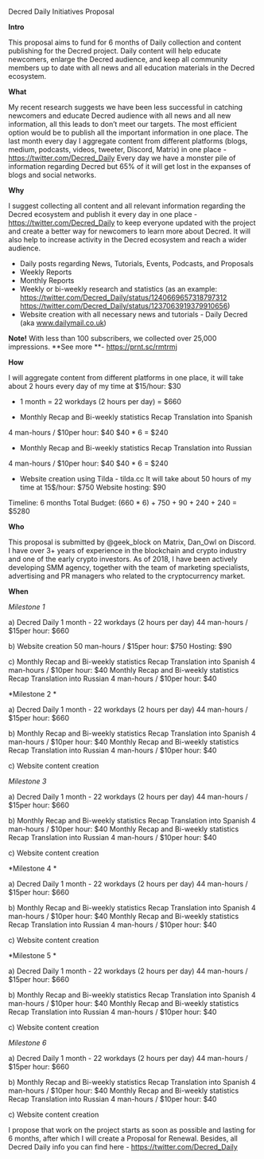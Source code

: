 Decred Daily Initiatives Proposal

**Intro**

This proposal aims to fund for 6 months of Daily сollection and content publishing for the Decred project. Daily content will help educate newcomers, enlarge the Decred audience, and keep all community members up to date with all news and all education materials in the Decred ecosystem. 


**What**

My recent research suggests we have been less successful in catching newcomers and educate Decred audience with all news and all new information, all this leads to don’t meet our targets. The most efficient option would be to publish all the important information in one place. The last month every day I aggregate content from different platforms (blogs, medium, podcasts, videos, tweeter, Discord, Matrix) in one place - https://twitter.com/Decred_Daily Every day we have a monster pile of information regarding Decred but 65% of it will get lost in the expanses of blogs and social networks. 




**Why**

I suggest collecting all content and all relevant information regarding the Decred ecosystem and publish it every day in one place - https://twitter.com/Decred_Daily  to keep everyone updated with the project and create a better way for newcomers to learn more about Decred. It will also help to increase activity in the Decred ecosystem and reach a wider audience.

- Daily posts regarding News, Tutorials, Events, Podcasts, and Proposals
- Weekly Reports
- Monthly Reports 
- Weekly or bi-weekly research and statistics (as an example: https://twitter.com/Decred_Daily/status/1240669657318797312  https://twitter.com/Decred_Daily/status/1237063919379910656)
- Website creation with all necessary news and tutorials - Daily Decred (aka www.dailymail.co.uk)

**Note!**
With less than 100 subscribers, we collected over 25,000 impressions. **See more **-  https://prnt.sc/rmtrmj 

**How**

I will aggregate content from different platforms in one place, it will take about 2 hours every day of my time at $15/hour: $30
- 1 month = 22 workdays (2 hours per day) = $660

- Monthly Recap and Bi-weekly statistics Recap Translation into Spanish

4 man-hours / $10per hour: $40
$40 * 6 = $240

- Monthly Recap and Bi-weekly statistics Recap Translation into Russian

4 man-hours / $10per hour: $40
$40 * 6 = $240

- Website creation using Tilda - tilda.cc It will take about 50 hours of my time at 15$/hour: $750
Website hosting: $90

Timeline: 6 months
Total Budget: (660 * 6) + 750 + 90 + 240 + 240 = $5280 

**Who**

This proposal is submitted by @geek_block on Matrix, Dan_Owl on Discord. I have over 3+ years of experience in the blockchain and crypto industry and one of the early crypto investors. As of 2018, I have been actively developing SMM agency, together with the team of marketing specialists, advertising and PR managers who related to the cryptocurrency market. 

**When**

*Milestone 1*

a) Decred Daily 
1 month - 22 workdays (2 hours per day)
44 man-hours / $15per hour: $660

b) Website creation
50 man-hours / $15per hour: $750
Hosting: $90

c) Monthly Recap and Bi-weekly statistics Recap Translation into Spanish
4 man-hours / $10per hour: $40
Monthly Recap and Bi-weekly statistics Recap Translation into Russian
4 man-hours / $10per hour: $40

*Milestone 2 *

a) Decred Daily 
1 month - 22 workdays (2 hours per day)
44 man-hours / $15per hour: $660

b) Monthly Recap and Bi-weekly statistics Recap Translation into Spanish
4 man-hours / $10per hour: $40
Monthly Recap and Bi-weekly statistics Recap Translation into Russian
4 man-hours / $10per hour: $40

c) Website content creation

*Milestone 3*

a) Decred Daily 
1 month - 22 workdays (2 hours per day)
44 man-hours / $15per hour: $660

b) Monthly Recap and Bi-weekly statistics Recap Translation into Spanish
4 man-hours / $10per hour: $40
Monthly Recap and Bi-weekly statistics Recap Translation into Russian
4 man-hours / $10per hour: $40

c) Website content creation

*Milestone 4 *

a) Decred Daily 
1 month - 22 workdays (2 hours per day)
44 man-hours / $15per hour: $660

b) Monthly Recap and Bi-weekly statistics Recap Translation into Spanish
4 man-hours / $10per hour: $40
Monthly Recap and Bi-weekly statistics Recap Translation into Russian
4 man-hours / $10per hour: $40

c) Website content creation

*Milestone 5 *

a) Decred Daily 
1 month - 22 workdays (2 hours per day)
44 man-hours / $15per hour: $660

b) Monthly Recap and Bi-weekly statistics Recap Translation into Spanish
4 man-hours / $10per hour: $40
Monthly Recap and Bi-weekly statistics Recap Translation into Russian
4 man-hours / $10per hour: $40

c) Website content creation

*Milestone 6*

a) Decred Daily 
1 month - 22 workdays (2 hours per day)
44 man-hours / $15per hour: $660

b) Monthly Recap and Bi-weekly statistics Recap Translation into Spanish
4 man-hours / $10per hour: $40
Monthly Recap and Bi-weekly statistics Recap Translation into Russian
4 man-hours / $10per hour: $40

c) Website content creation

I propose that work on the project starts as soon as possible and lasting for 6 months, after which I will create a Proposal for Renewal. Besides, all Decred Daily info you can find here - https://twitter.com/Decred_Daily